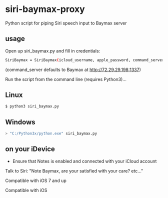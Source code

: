 # siri-baymax-proxy
Python script for piping Siri speech input to Baymax server

## usage
Open up siri_baymax.py and fill in credentials:
```bash
SiriBaymax = SiriBaymax(icloud_username, apple_password, command_server)
```
(command_server defaults to Baymax at http://72.29.29.198:1337)

Run the script from the command line (requires Python3)...

## Linux
```bash
$ python3 siri_baymax.py
```
## Windows
```bash
> "C:/Python3x/python.exe" siri_baymax.py
```
## on your iDevice

- Ensure that Notes is enabled and connected with your iCloud account

Talk to Siri:
"Note Baymax, are your satisfied with your care? etc..."

Compatible with iOS 7 and up 

Compatible with iOS
